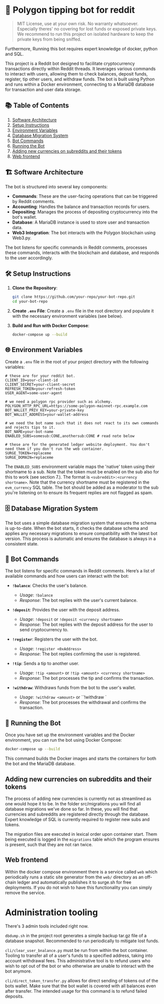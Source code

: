 # 🌟 Polygon tipping bot for reddit

> MIT License, use at your own risk. No warranty whatsoever. Especially theres' no covering for lost funds or exposed private keys.
> We recommend to run this project on isolated hardware to keep the private keys from being sniffed.

Furthermore, Running this bot requires expert knowledge of docker, python and SQL.

This project is a Reddit bot designed to facilitate cryptocurrency transactions directly within Reddit threads. It leverages various commands to interact with users, allowing them to check balances, deposit funds, register, tip other users, and withdraw funds. The bot is built using Python and runs within a Docker environment, connecting to a MariaDB database for transaction and user data storage.

## 📚 Table of Contents

1. [Software Architecture](#software-architecture)
2. [Setup Instructions](#setup-instructions)
3. [Environment Variables](#environment-variables)
4. [Database Migration System](#database-migration-system)
5. [Bot Commands](#bot-commands)
6. [Running the Bot](#running-the-bot)
7. [Adding new currencies on subreddits and their tokens](#adding-new-currencies-on-subreddits-and-their-tokens)
8. [Web frontend](#web-frontend)


## 🏗️ Software Architecture

The bot is structured into several key components:

- **Commands**: These are the user-facing operations that can be triggered by Reddit comments.
- **Accounting**: Handles the balance and transaction records for users.
- **Depositing**: Manages the process of depositing cryptocurrency into the bot's wallet.
- **Database**: A MariaDB instance is used to store user and transaction data.
- **Web3 Integration**: The bot interacts with the Polygon blockchain using Web3.py.

The bot listens for specific commands in Reddit comments, processes these commands, interacts with the blockchain and database, and responds to the user accordingly.

## 🛠️ Setup Instructions

1. **Clone the Repository**:
    ```sh
    git clone https://github.com/your-repo/your-bot-repo.git
    cd your-bot-repo
    ```

2. **Create `.env` File**:
    Create a `.env` file in the root directory and populate it with the necessary environment variables (see below).

3. **Build and Run with Docker Compose**:
    ```sh
    docker-compose up --build
    ```

## 🌐 Environment Variables

Create a `.env` file in the root of your project directory with the following variables:

```env
# these are for your reddit bot.
CLIENT_ID=your-client-id
CLIENT_SECRET=your-client-secret
REFRESH_TOKEN=your-refresh-token
USER_AGENT=some-user-agent

# we need a polygon rpc provider such as alchemy.
POLYGON_HTTP_RPC_URL=https://some-polygon-mainnet-rpc.example.com
BOT_WALLET_PRIV_KEY=your-private-key
BOT_WALLET_ADDRESS=your-wallet-address

# we need the bot name such that it does not react to its own commands and rejects tips to it.
BOT_NAME=your-bot-name
ENABLED_SUBS=somesub:CONE,anothersub:CONE # read note below

# these are for the generated ledger website deployment. You don't need them if you don't run the web container.
SURGE_TOKEN=replaceme
SURGE_DOMAIN=replaceme
```

The `ENABLED_SUBS` environment variable maps the 'native' token using their shortname to a sub. Note that the token must be enabled on the sub also for this to work (see section 7.).  The format is `<subreddit>:<currency shortname>`. Note that the currency shortname must be registered in the `evm_currency` SQL table. The bot should be added as a moderator to the sub you're listening on to ensure its frequent replies are not flagged as spam.

## 🗄️ Database Migration System

The bot uses a simple database migration system that ensures the schema is up-to-date. When the bot starts, it checks the database schema and applies any necessary migrations to ensure compatibility with the latest bot version. This process is automatic and ensures the database is always in a consistent state.

## 🤖 Bot Commands

The bot listens for specific commands in Reddit comments. Here’s a list of available commands and how users can interact with the bot:

- **`!balance`**: Checks the user's balance.
    - *Usage*: `!balance`
    - *Response*: The bot replies with the user's current balance.

- **`!deposit`**: Provides the user with the deposit address.
    - *Usage*: `!deposit` or `!deposit <currency shortname>`
    - *Response*: The bot replies with the deposit address for the user to send cryptocurrency to.

- **`!register`**: Registers the user with the bot.
    - *Usage*: `!register <0xAddress>`
    - *Response*: The bot replies confirming the user is registered.

- **`!tip`**: Sends a tip to another user.
    - *Usage*: `!tip <amount>` or `!tip <amount> <currency shortname>`
    - *Response*: The bot processes the tip and confirms the transaction.

- **`!withdraw`**: Withdraws funds from the bot to the user's wallet.
    - *Usage*: `!withdraw <amount>` or ``!withdraw <amount> <currency shortname>`
    - *Response*: The bot processes the withdrawal and confirms the transaction.

## 🚀 Running the Bot

Once you have set up the environment variables and the Docker environment, you can run the bot using Docker Compose:

```sh
docker-compose up --build
```

This command builds the Docker images and starts the containers for both the bot and the MariaDB database.

## Adding new currencies on subreddits and their tokens

The process of adding new currencies is currently not as streamlined as one would hope it to be.
In the folder src/migrations you will find all database migrations we've done so far.
In these, you will find that currencies and subreddits are registered directly through the database.
Expert knowledge of SQL is currently required to register new subs and tokens.

The migration files are executed in lexical order upon container start. Them being executed is logged in the `migrations` table which the program ensures is present, such that they are not ran twice.

## Web frontend

Within the docker compose environment there is a service called `web` which periodically runs a static site generator from the `web/` directory as an off-chain ledger and automatically publishes it to surge.sh for free deployments.
If you do not wish to have this functionality you can simply remove the service.

# Administration tooling
There's 3 admin tools included right now.

`dbdump.sh` in the project root generates a simple backup tar.gz file of a database snapshot. Recommended to run periodically to mitigate lost funds.

`cli/clear_user_bnalance.py` must be run from within the bot container. Tooling to transfer all of a user's funds to a specified address, taking into account withdrawal fees. This administrative tool is to refund users who wish to opt out of the bot or who otherwise are unable to interact with the bot anymore.

`cli/direct_token_transfer.py` allows for direct sending of tokens out of the bots wallet. Make sure that the bot wallet is covered with all balances even after transfer. The intended usage for this command is to refund failed deposits.